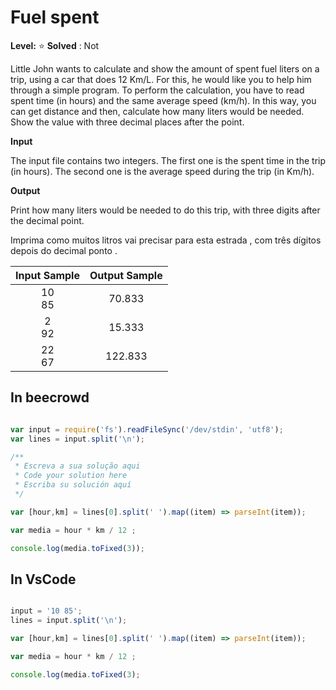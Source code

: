 # Fuel spent 

**Level:** :star:
**Solved** : Not 

Little John wants to calculate and show the amount of spent fuel liters on a trip, using a car that does 12 Km/L. For this, he would like you to help him through a simple program. To perform the calculation, you have to read spent time (in hours) and the same average speed (km/h). In this way, you can get distance and then, calculate how many liters would be needed. Show the value with three decimal places after the point.

<!-- Little John precisa para calcular e mostrar a quantia de litros de gasolina na estrada . usando o carro fazendo 12 km/L . Para isto , ele gostaria de sua ajuda ele pensando num simples  programa . Para performance e calculação , vcs tem que ler o tempo (em horas) e o mesma velocidade (km/l) .Este sempre , você pode ter a distância e então , calcular com muitos litros que precisar.Mostre o valor com três decimal lugar depois do ponto -->

**Input** 

The input file contains two integers. The first one is the spent time in the trip (in hours). The second one is the average speed during the trip (in Km/h).

<!-- A entrada do arquivo , contém dois inteiros .A primeira o tempo na hora .E segundo e a média de velocidade de duração na estrada (em km/h) --> 

**Output**

Print how many liters would be needed to do this trip, with three digits after the decimal point.

Imprima como muitos litros vai precisar para esta estrada , com três dígitos depois do decimal ponto .

| Input Sample |	Output Sample |
|:--:|:--:|
| 10 <br> 85 | 70.833 |
| 2 <br> 92  | 15.333 |
| 22 <br> 67 | 122.833|

## In beecrowd 

```javascript

var input = require('fs').readFileSync('/dev/stdin', 'utf8');
var lines = input.split('\n');

/**
 * Escreva a sua solução aqui
 * Code your solution here
 * Escriba su solución aquí
 */

var [hour,km] = lines[0].split(' ').map((item) => parseInt(item));

var media = hour * km / 12 ;

console.log(media.toFixed(3));

```

## In VsCode

```javascript 

input = '10 85';
lines = input.split('\n');

var [hour,km] = lines[0].split(' ').map((item) => parseInt(item));

var media = hour * km / 12 ;

console.log(media.toFixed(3);

```